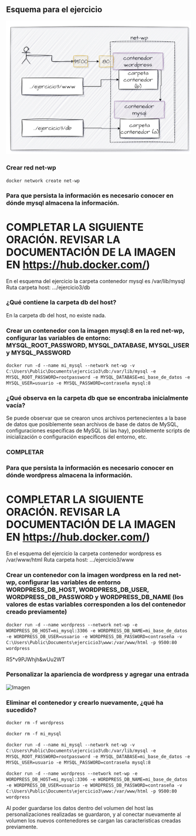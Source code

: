 ## Esquema para el ejercicio
![Imagen](imagenes/esquema-ejercicio3.PNG)

### Crear red net-wp

```
docker network create net-wp
```

### Para que persista la información es necesario conocer en dónde mysql almacena la información.
# COMPLETAR LA SIGUIENTE ORACIÓN. REVISAR LA DOCUMENTACIÓN DE LA IMAGEN EN https://hub.docker.com/)
En el esquema del ejercicio la carpeta contenedor mysql es /var/lib/mysql
Ruta carpeta host: .../ejercicio3/db

### ¿Qué contiene la carpeta db del host?

En la carpeta db del host, no existe nada.

### Crear un contenedor con la imagen mysql:8  en la red net-wp, configurar las variables de entorno: MYSQL_ROOT_PASSWORD, MYSQL_DATABASE, MYSQL_USER y MYSQL_PASSWORD

```
docker run -d --name mi_mysql --network net-wp -v C:\Users\Public\Documents\ejercicio3\db:/var/lib/mysql -e MYSQL_ROOT_PASSWORD=rootpassword -e MYSQL_DATABASE=mi_base_de_datos -e MYSQL_USER=usuario -e MYSQL_PASSWORD=contraseña mysql:8
```

### ¿Qué observa en la carpeta db que se encontraba inicialmente vacía?

Se puede observar que se crearon unos archivos pertenecientes a la base de datos que posiblemente sean archivos de base de datos de MySQL, configuraciones específicas de MySQL (si las hay), posiblemente scripts de inicialización o configuración específicos del entorno, etc.

### COMPLETAR

### Para que persista la información es necesario conocer en dónde wordpress almacena la información.
# COMPLETAR LA SIGUIENTE ORACIÓN. REVISAR LA DOCUMENTACIÓN DE LA IMAGEN EN https://hub.docker.com/)
En el esquema del ejercicio la carpeta contenedor wordpress es /var/www/html
Ruta carpeta host: .../ejercicio3/www

### Crear un contenedor con la imagen wordpress en la red net-wp, configurar las variables de entorno WORDPRESS_DB_HOST, WORDPRESS_DB_USER, WORDPRESS_DB_PASSWORD y WORDPRESS_DB_NAME (los valores de estas variables corresponden a los del contenedor creado previamente)

```
docker run -d --name wordpress --network net-wp -e WORDPRESS_DB_HOST=mi_mysql:3306 -e WORDPRESS_DB_NAME=mi_base_de_datos -e WORDPRESS_DB_USER=usuario -e WORDPRESS_DB_PASSWORD=contraseña -v C:\Users\Public\Documents\ejercicio3\www:/var/www/html -p 9500:80 wordpress
```

R5*v9PJWhjh&wUu2WT
### Personalizar la apariencia de wordpress y agregar una entrada

![Imagen](imagenes/personalizacion.png)

### Eliminar el contenedor y crearlo nuevamente, ¿qué ha sucedido?

```
docker rm -f wordpress
```

```
docker rm -f mi_mysql
```

```
docker run -d --name mi_mysql --network net-wp -v C:\Users\Public\Documents\ejercicio3\db:/var/lib/mysql -e MYSQL_ROOT_PASSWORD=rootpassword -e MYSQL_DATABASE=mi_base_de_datos -e MYSQL_USER=usuario -e MYSQL_PASSWORD=contraseña mysql:8
```

```
docker run -d --name wordpress --network net-wp -e WORDPRESS_DB_HOST=mi_mysql:3306 -e WORDPRESS_DB_NAME=mi_base_de_datos -e WORDPRESS_DB_USER=usuario -e WORDPRESS_DB_PASSWORD=contraseña -v C:\Users\Public\Documents\ejercicio3\www:/var/www/html -p 9500:80 wordpress
```

Al poder guardarse los datos dentro del volumen del host las personalizaciones realizadas se guardaron, y al conectar nuevamente al volumen los nuevos contenedores se cargan las caracteristicas creadas previamente.
